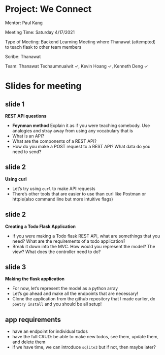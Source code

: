 # Project: We Connect
Mentor: Paul Kang

Meeting Time: Saturday 4/17/2021

Type of Meeting: Backend Learning Meeting where Thanawat (attempted) to teach flask to other team members

Scribe: Thanawat 

Team: Thanawat Techaumnuaiwit ✓,  Kevin Hoang ✓, Kenneth Deng ✓


# Slides for meeting


## slide 1

**REST API questions**

-   **Feynman method**  Explain it as if you were teaching somebody. Use analogies and stray away from using any vocabulary that is
-   What is an API?
-   What are the components of a REST API?
-   How do you make a POST request to a REST API? What data do you need to send?


## slide 2

**Using curl**

-   Let&rsquo;s try using `curl` to make API requests
-   There&rsquo;s other tools that are easier to use than curl like Postman or httpie(also command line but more intuitive flags)


## slide 2

**Creating a Todo Flask Application**

-   If you were making a Todo flask REST API, what are somethings that you need? What are the requirements of a todo application?
-   Break it down into the MVC. How would you represent the model? The view? What does the controller need to do?


## slide 3

**Making the flask application**

-   For now, let&rsquo;s represent the model as a python array
-   Let&rsquo;s go ahead and make all the endpoints that are necessary!
-   Clone the application from the github repository that I made earlier, do `poetry install` and you should be all setup!


## app requirements

-   have an endpoint for individual todos
-   have the full CRUD: be able to make new todos, see them, update them, and delete them
-   if we have time, we can introduce `sqlite3` but if not, then maybe later?

